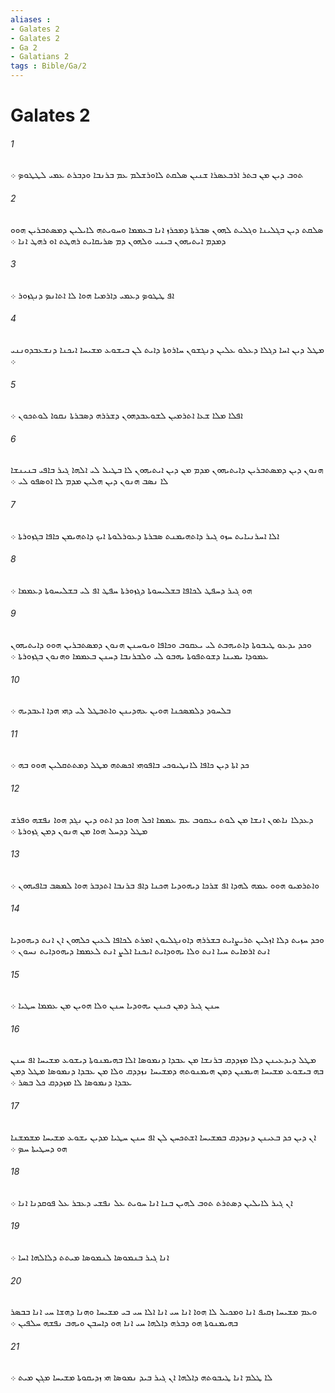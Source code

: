 ```yaml
---
aliases : 
- Galates 2
- Galates 2
- Ga 2
- Galatians 2
tags : Bible/Ga/2
---
```


# Galates 2

###### 1
ܬܘܒ ܕܝܢ ܡܢ ܒܬܪ ܐܪܒܥܤܪܐ ܫܢܝܢ ܤܠܩܬ ܠܐܘܪܫܠܡ ܥܡ ܒܪܢܒܐ ܘܕܒܪܬ ܥܡܝ ܠܛܛܘܤ ܀
###### 2
ܤܠܩܬ ܕܝܢ ܒܓܠܝܢܐ ܘܓܠܝܬ ܠܗܘܢ ܤܒܪܬܐ ܕܡܟܪܙ ܐܢܐ ܒܥܡܡܐ ܘܚܘܝܬܗ ܠܐܝܠܝܢ ܕܡܤܬܒܪܝܢ ܗܘܘ ܕܡܕܡ ܐܝܬܝܗܘܢ ܒܝܢܝ ܘܠܗܘܢ ܕܡ ܤܪܝܩܐܝܬ ܪܗܛܬ ܐܘ ܪܗܛ ܐܢܐ ܀
###### 3
ܐܦ ܛܛܘܤ ܕܥܡܝ ܕܐܪܡܝܐ ܗܘܐ ܠܐ ܐܬܐܢܤ ܕܢܓܙܘܪ ܀
###### 4
ܡܛܠ ܕܝܢ ܐܚܐ ܕܓܠܐ ܕܥܠܘ ܥܠܝܢ ܕܢܓܫܘܢ ܚܐܪܘܬܐ ܕܐܝܬ ܠܢ ܒܝܫܘܥ ܡܫܝܚܐ ܐܝܟܢܐ ܕܢܫܥܒܕܘܢܢܝ ܀
###### 5
ܐܦܠܐ ܡܠܐ ܫܥܐ ܐܬܪܡܝܢ ܠܫܘܥܒܕܗܘܢ ܕܫܪܪܗ ܕܤܒܪܬܐ ܢܩܘܐ ܠܘܬܟܘܢ ܀
###### 6
ܗܢܘܢ ܕܝܢ ܕܡܤܬܒܪܝܢ ܕܐܝܬܝܗܘܢ ܡܕܡ ܡܢ ܕܝܢ ܐܝܬܝܗܘܢ ܠܐ ܒܛܝܠ ܠܝ ܐܠܗܐ ܓܝܪ ܒܐܦܝ ܒܢܝܢܫܐ ܠܐ ܢܤܒ ܗܢܘܢ ܕܝܢ ܗܠܝܢ ܡܕܡ ܠܐ ܐܘܤܦܘ ܠܝ ܀
###### 7
ܐܠܐ ܐܚܪܢܝܐܝܬ ܚܙܘ ܓܝܪ ܕܐܬܗܝܡܢܬ ܤܒܪܬܐ ܕܥܘܪܠܘܬܐ ܐܝܟ ܕܐܬܗܝܡܢ ܟܐܦܐ ܒܓܙܘܪܬܐ ܀
###### 8
ܗܘ ܓܝܪ ܕܚܦܛ ܠܟܐܦܐ ܒܫܠܝܚܘܬܐ ܕܓܙܘܪܬܐ ܚܦܛ ܐܦ ܠܝ ܒܫܠܝܚܘܬܐ ܕܥܡܡܐ ܀
###### 9
ܘܟܕ ܝܕܥܘ ܛܝܒܘܬܐ ܕܐܬܝܗܒܬ ܠܝ ܝܥܩܘܒ ܘܟܐܦܐ ܘܝܘܚܢܢ ܗܢܘܢ ܕܡܤܬܒܪܝܢ ܗܘܘ ܕܐܝܬܝܗܘܢ ܥܡܘܕܐ ܝܡܝܢܐ ܕܫܘܬܦܘܬܐ ܝܗܒܘ ܠܝ ܘܠܒܪܢܒܐ ܕܚܢܢ ܒܥܡܡܐ ܘܗܢܘܢ ܒܓܙܘܪܬܐ ܀
###### 10
ܒܠܚܘܕ ܕܠܡܤܟܢܐ ܗܘܝܢ ܥܗܕܝܢܢ ܘܐܬܒܛܠ ܠܝ ܕܗܝ ܗܕܐ ܐܥܒܕܝܗ ܀
###### 11
ܟܕ ܐܬܐ ܕܝܢ ܟܐܦܐ ܠܐܢܛܝܘܟܝ ܒܐܦܘܗܝ ܐܟܤܬܗ ܡܛܠ ܕܡܬܬܩܠܝܢ ܗܘܘ ܒܗ ܀
###### 12
ܕܥܕܠܐ ܢܐܬܘܢ ܐܢܫܐ ܡܢ ܠܘܬ ܝܥܩܘܒ ܥܡ ܥܡܡܐ ܐܟܠ ܗܘܐ ܟܕ ܐܬܘ ܕܝܢ ܢܓܕ ܗܘܐ ܢܦܫܗ ܘܦܪܫ ܡܛܠ ܕܕܚܠ ܗܘܐ ܡܢ ܗܢܘܢ ܕܡܢ ܓܙܘܪܬܐ ܀
###### 13
ܘܐܬܪܡܝܘ ܗܘܘ ܥܡܗ ܠܗܕܐ ܐܦ ܫܪܟܐ ܕܝܗܘܕܝܐ ܗܟܢܐ ܕܐܦ ܒܪܢܒܐ ܐܬܕܒܪ ܗܘܐ ܠܡܤܒ ܒܐܦܝܗܘܢ ܀
###### 14
ܘܟܕ ܚܙܝܬ ܕܠܐ ܐܙܠܝܢ ܬܪܝܨܐܝܬ ܒܫܪܪܗ ܕܐܘܢܓܠܝܘܢ ܐܡܪܬ ܠܟܐܦܐ ܠܥܝܢ ܟܠܗܘܢ ܐܢ ܐܢܬ ܕܝܗܘܕܝܐ ܐܢܬ ܐܪܡܐܝܬ ܚܝܐ ܐܢܬ ܘܠܐ ܝܗܘܕܐܝܬ ܐܝܟܢܐ ܐܠܨ ܐܢܬ ܠܥܡܡܐ ܕܝܗܘܕܐܝܬ ܢܚܘܢ ܀
###### 15
ܚܢܢ ܓܝܪ ܕܡܢ ܟܝܢܢ ܝܗܘܕܝܐ ܚܢܢ ܘܠܐ ܗܘܝܢ ܡܢ ܥܡܡܐ ܚܛܝܐ ܀
###### 16
ܡܛܠ ܕܝܕܥܝܢܢ ܕܠܐ ܡܙܕܕܩ ܒܪܢܫܐ ܡܢ ܥܒܕܐ ܕܢܡܘܤܐ ܐܠܐ ܒܗܝܡܢܘܬܐ ܕܝܫܘܥ ܡܫܝܚܐ ܐܦ ܚܢܢ ܒܗ ܒܝܫܘܥ ܡܫܝܚܐ ܗܝܡܢܢ ܕܡܢ ܗܝܡܢܘܬܗ ܕܡܫܝܚܐ ܢܙܕܕܩ ܘܠܐ ܡܢ ܥܒܕܐ ܕܢܡܘܤܐ ܡܛܠ ܕܡܢ ܥܒܕܐ ܕܢܡܘܤܐ ܠܐ ܡܙܕܕܩ ܟܠ ܒܤܪ ܀
###### 17
ܐܢ ܕܝܢ ܟܕ ܒܥܝܢܢ ܕܢܙܕܕܩ ܒܡܫܝܚܐ ܐܫܬܟܚܢ ܠܢ ܐܦ ܚܢܢ ܚܛܝܐ ܡܕܝܢ ܝܫܘܥ ܡܫܝܚܐ ܡܫܡܫܢܐ ܗܘ ܕܚܛܝܬܐ ܚܤ ܀
###### 18
ܐܢ ܓܝܪ ܠܐܝܠܝܢ ܕܤܬܪܬ ܬܘܒ ܠܗܝܢ ܒܢܐ ܐܢܐ ܚܘܝܬ ܥܠ ܢܦܫܝ ܕܥܒܪ ܥܠ ܦܘܩܕܢܐ ܐܢܐ ܀
###### 19
ܐܢܐ ܓܝܪ ܒܢܡܘܤܐ ܠܢܡܘܤܐ ܡܝܬܬ ܕܠܐܠܗܐ ܐܚܐ ܀
###### 20
ܘܥܡ ܡܫܝܚܐ ܙܩܝܦ ܐܢܐ ܘܡܟܝܠ ܠܐ ܗܘܐ ܐܢܐ ܚܝ ܐܢܐ ܐܠܐ ܚܝ ܒܝ ܡܫܝܚܐ ܘܗܢܐ ܕܗܫܐ ܚܝ ܐܢܐ ܒܒܤܪ ܒܗܝܡܢܘܬܐ ܗܘ ܕܒܪܗ ܕܐܠܗܐ ܚܝ ܐܢܐ ܗܘ ܕܐܚܒܢ ܘܝܗܒ ܢܦܫܗ ܚܠܦܝܢ ܀
###### 21
ܠܐ ܛܠܡ ܐܢܐ ܛܝܒܘܬܗ ܕܐܠܗܐ ܐܢ ܓܝܪ ܒܝܕ ܢܡܘܤܐ ܗܝ ܙܕܝܩܘܬܐ ܡܫܝܚܐ ܡܓܢ ܡܝܬ ܀
